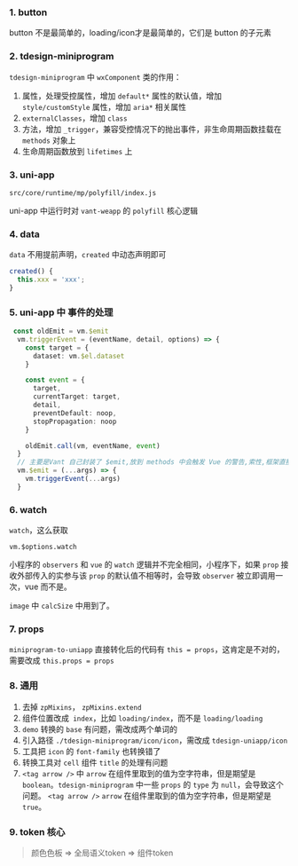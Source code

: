 ### 1. button

button 不是最简单的，loading/icon才是最简单的，它们是 button 的子元素

### 2. tdesign-miniprogram

`tdesign-miniprogram` 中 `wxComponent` 类的作用：

1. 属性，处理受控属性，增加 `default*` 属性的默认值，增加 `style/customStyle` 属性，增加 `aria*` 相关属性
2. `externalClasses`，增加 `class`
3. 方法，增加 `_trigger`，兼容受控情况下的抛出事件，非生命周期函数挂载在 `methods` 对象上
4. 生命周期函数放到 `lifetimes` 上

### 3. uni-app

`src/core/runtime/mp/polyfill/index.js`

uni-app 中运行时对 `vant-weapp` 的 `polyfill` 核心逻辑

### 4. data

`data` 不用提前声明，`created` 中动态声明即可

```ts
created() {
  this.xxx = 'xxx';
}
```

### 5. uni-app 中 事件的处理

```ts
 const oldEmit = vm.$emit
  vm.triggerEvent = (eventName, detail, options) => {
    const target = {
      dataset: vm.$el.dataset
    }

    const event = {
      target,
      currentTarget: target,
      detail,
      preventDefault: noop,
      stopPropagation: noop
    }

    oldEmit.call(vm, eventName, event)
  }
  // 主要是Vant 自己封装了 $emit,放到 methods 中会触发 Vue 的警告,索性,框架直接重写该方法
  vm.$emit = (...args) => {
    vm.triggerEvent(...args)
  }
```

### 6. watch

`watch`，这么获取

```
vm.$options.watch
```

小程序的 `observers` 和 `vue` 的 `watch` 逻辑并不完全相同，小程序下，如果 `prop` 接收外部传入的实参与该 `prop` 的默认值不相等时，会导致 `observer` 被立即调用一次，vue 而不是。

`image` 中 `calcSize` 中用到了。


### 7. props

`miniprogram-to-uniapp` 直接转化后的代码有 `this = props`，这肯定是不对的，需要改成 `this.props = props`

### 8. 通用

1. 去掉 `zpMixins`， `zpMixins.extend`
2. 组件位置改成` index`，比如 `loading/index`，而不是 `loading/loading`
3. `demo` 转换的 `base` 有问题，需改成两个单词的
4. 引入路径 `./tdesign-miniprogram/icon/icon`，需改成 `tdesign-uniapp/icon`
5. 工具把 `icon` 的 `font-family` 也转换错了
6. 转换工具对 `cell` 组件 `title` 的处理有问题
7. `<tag arrow />` 中 `arrow` 在组件里取到的值为空字符串，但是期望是 `boolean`。`tdesign-miniprogram` 中一些 `props` 的 `type` 为 `null`，会导致这个问题。
`<tag arrow />` `arrow` 在组件里取到的值为空字符串，但是期望是 `true`。

### 9. token 核心

> 颜色色板 => 全局语义token => 组件token
